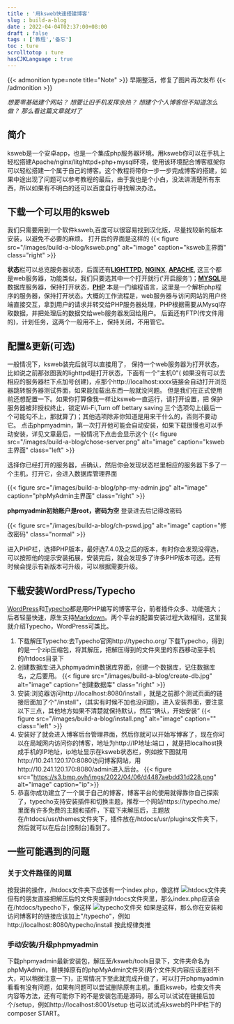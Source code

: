 ```yaml
---
title : '用ksweb快速搭建博客'
slug : build-a-blog
date : 2022-04-04T02:37:00+08:00
draft : false
tags : ['教程','备忘']
toc : ture
scrolltotop : ture
hasCJKLanguage : true
---
```


{{< admonition type=note title="Note" >}}
早期整活，修复了图片再次发布
{{< /admonition >}}

_想要零基础建个网站？_
_想要让旧手机发挥余热？_
_想建个个人博客但不知道怎么做？_
_那么看这篇文章就对了_

## 简介
ksweb是一个安卓app，也是一个集成php服务器环境。用ksweb你可以在手机上轻松搭建Apache/nginx/litghttpd+php+mysql环境，使用该环境配合博客框架你可以轻松搭建一个属于自己的博客。这个教程将带你一步一步完成博客的搭建，如果中途出现了问题可以参考教程的最后，由于我也是个小白，没法讲清楚所有东西，所以如果有不明白的还可以百度自行寻找解决办法。

## 下载一个可以用的ksweb

我们只需要用到一个软件ksweb,百度可以很容易找到汉化版，尽量找较新的版本安装，以避免不必要的麻烦。
打开后的界面是这样的
{{< figure src="/images/build-a-blog/ksweb.png" alt="image" caption="ksweb主界面" class="right" >}}

**状态**栏可以总览服务器状态，后面还有[__LIGHTTPD__][2], [__NGINX__][3], [__APACHE__][4], 这三个都是web服务器，功能类似，我们只要选其中一个打开就行('开启服务')；[__MYSQL__][5]是数据库服务器，保持打开状态，[__PHP__][6] 本是一门编程语言，这里是一个解析php程序的服务器，保持打开状态。大概的工作流程是，web服务器与访问网站的用户终端直接交互，拿到用户的请求并转交给PHP服务器处理，PHP根据需要从Mysql存取数据，并把处理后的数据交给web服务器发回给用户。
后面还有FTP(传文件用的)，计划任务，这两个一般用不上，保持关闭，不用管它。

## 配置&更新(可选)

一般情况下，ksweb装完后就可以直接用了，
保持一个web服务器为打开状态，比如说之前那张图我的lighttpd是打开状态，下面有一个"主机0"( 如果没有可以去相应的服务器栏下点加号创建)，点那个http://localhost:xxxx链接会自动打开浏览器跳转服务器测试界面，如果能加载出东西一般就没问题。
但是我们在正式使用前还想配置一下。如果你打算像我一样让ksweb一直运行，请打开设置，把 保护服务器被非授权终止，锁定Wi-Fi,Turn off bettary saving 三个选项勾上(最后一个可能勾不上，那就算了)；其他选项除非你知道是用来干什么的，否则不要动它。
点击phpmyadmin，第一次打开他可能会自动安装，如果下载很慢也可以手动安装，详见文章最后，一般情况下点击会显示这个
{{< figure src="/images/build-a-blog/chose-server.png" alt="image" caption="ksweb主界面" class="left" >}}

选择你已经打开的服务器，点确认，然后你会发现状态栏里相应的服务器下多了一个主机，打开它，会进入数据库管理界面

{{< figure src="/images/build-a-blog/php-my-admin.jpg" alt="image" caption="phpMyAdmin主界面" class="right" >}}

__phpmyadmin初始账户是root，密码为空__
登录进去后记得改密码

{{< figure src="/images/build-a-blog/ch-pswd.jpg" alt="image" caption="修改密码" class="normal" >}}

进入PHP栏，选择PHP版本，最好选7.4.0及之后的版本，有时你会发现没得选，可以按照他的提示安装拓展，安装完后，就会发现多了许多PHP版本可选。还有时候会提示有新版本可升级，可以根据需要升级。

## 下载安装WordPress/Typecho
[WordPress][9]和[Typecho][10]都是用PHP编写的博客平台，前者插件众多、功能强大；后者轻量快速，原生支持[Markdown][11]。两个平台的配置安装过程大致相同，这里我就介绍Typecho，WordPress可类比。
1. 下载解压Typecho:去Typecho官网http://typecho.org/ 下载Typecho，得到的是一个zip压缩包，将其解压，把解压得到的文件夹里的东西移动至手机的/htdocs目录下
2. 创建数据库:进入phpmyadmin数据库界面，创建一个数据库，记住数据库名，之后要用。
{{< figure src="/images/build-a-blog/create-db.jpg" alt="image" caption="创建数据库" class="right" >}}
3. 安装:浏览器访问http://localhost:8080/install ，就是之前那个测试页面的链接后面加了个"/install"，(其实有时候不加也没问题)，进入安装界面，要注意以下三点，其他地方如果不清楚就保持默认，然后“确认，开始安装”
{{< figure src="/images/build-a-blog/install.png" alt="image" caption="" class="left" >}}
4. 安装好了就会进入博客后台管理界面，然后你就可以开始写博客了，现在你可以在局域网内访问你的博客，地址为http://IP地址:端口 ，就是把localhost换成手机的IP地址，ip地址显示在ksweb状态栏，例如按下图就用http://10.241.120.170:8080访问博客网站，用http://10.241.120.170:8080/admin进入后台。
{{< figure src="https://s3.bmp.ovh/imgs/2022/04/06/d4487aebdd31d228.png" alt="image" caption="ip">}}
5. 恭喜你成功建立了一个属于自己的博客，博客平台的使用就得靠你自己探索了，typecho支持安装插件和切换主题，推荐一个网站https://typecho.me/ 里面有许多免费的主题和插件，下载下来解压后，主题放在/htdocs/usr/themes文件夹下，插件放在/htdocs/usr/plugins文件夹下，然后就可以在后台[控制台]看到了。

## 一些可能遇到的问题
### 关于文件路径的问题
按我讲的操作，/htdocs文件夹下应该有一个index.php，像这样
![htdocs文件夹][15]
但有的朋友直接把解压后的文件夹挪到htdocs文件夹里，那么index.php应该会在/htdocs/typecho下，像这样
![typecho文件夹][16]
如果是这样，那么你在安装和访问博客时的链接应该加上"/typecho"，例如http://localhost:8080/typecho/install
按此规律类推
### 手动安装/升级phpmyadmin
下载phpmyadmin最新安装包，解压至/ksweb/tools目录下，文件夹命名为phpMyAdmin，替换掉原有的phpMyAdmin文件夹(两个文件夹内容应该差别不大，可以稍微注意一下)，正常情况下至此就完成升级了，可以打开phpmyadmin看看有没有问题，如果有问题可以尝试删除原有主机，重启ksweb，检查文件夹内容等方法，还有可能你下的不是安装包而是源码，那么可以试试在链接后加个/setup，例如http://localhost:8001/setup  也可以试试点ksweb的PHP栏下的composer START。


[2]: https://baike.baidu.com/item/lighttpd/6735570
[3]: https://baike.baidu.com/item/nginx/3817705
[4]: https://baike.baidu.com/item/Apache/6265
[5]: https://baike.baidu.com/item/mySQL/471251
[6]: https://baike.baidu.com/item/PHP/9337

[9]: https://wordpress.com/zh-cn/
[10]: http://typecho.org/
[11]: https://baike.baidu.com/item/markdown/3245829

[15]: https://s3.bmp.ovh/imgs/2022/04/06/1a25b6c993a833c2.png
[16]: https://s3.bmp.ovh/imgs/2022/04/06/0c5434fd277d25d0.png
